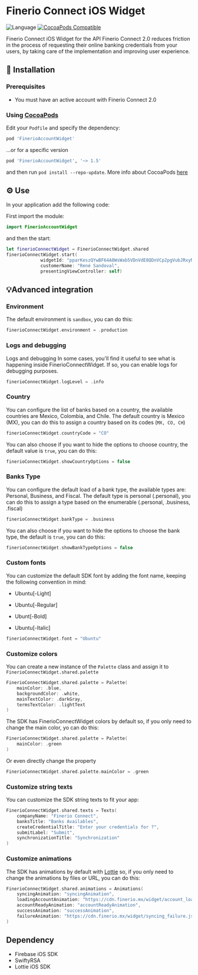 # Finerio Connect iOS Widget
![Language](https://img.shields.io/badge/Language-Swift-orange.svg)
[![CocoaPods Compatible](https://img.shields.io/cocoapods/v/FinerioAccountWidget.svg)](https://cocoapods.org/pods/FinerioAccountWidget)

Finerio Connect iOS Widget for the API Finerio Connect 2.0 reduces friction in the process of requesting their online banking credentials from your users, by taking care of the implementation and improving user experience.

## 📲 Installation


### Prerequisites

- You must have an active account with Finerio Connect 2.0

### Using [CocoaPods](https://cocoapods.org)

Edit your `Podfile` and specify the dependency:

```ruby
pod 'FinerioAccountWidget'
```

...or for a specific version


```ruby
pod 'FinerioAccountWidget', '~> 1.5'
```

and then run `pod install --repo-update`. More info about CocoaPods [here](https://cocoapods.org)

## ⚙️ Use

In your application add the following code:


First import the module:

``` swift
import FinerioAccountWidget
```

and then the start:

``` swift
let finerioConnectWidget = FinerioConnectWidget.shared
finerioConnectWidget.start(
             widgetId: "pparKeszQYwBF64A8WsWab5VDnVdE8QDnVCp2pgVubJRxyNU46",
             customerName: "René Sandoval",
             presentingViewController: self)
```

## 💡Advanced integration

### Environment

The default environment is `sandbox`, you can do this:
``` swift
finerioConnectWidget.environment = .production
```

### Logs and debugging

Logs and debugging
In some cases, you'll find it useful to see what is happening inside FinerioConnectWidget. If so, you can enable logs for debugging purposes.


``` swift
finerioConnectWidget.logLevel = .info
```

### Country

You can configure the list of banks based on a country, the available countries are Mexico, Colombia, and Chile.
The default country is Mexico (MX), you can
do this to assign a country based on its codes (`MX, CO, CH`)
``` swift
finerioConnectWidget.countryCode = "CO"
```

You can also choose if you want to hide the options to choose country, the default value is `true`, you can do this:
``` swift
finerioConnectWidget.showCountryOptions = false
```

### Banks Type

You can configure the default load of a bank type, the available types are: Personal, Business, and Fiscal. The default type is personal (.personal), you can do this to assign a type based on the enumerable (.personal, .business, .fiscal)

``` swift
finerioConnectWidget.bankType = .business
```

You can also choose if you want to hide the options to choose the bank type, the default is `true`, you can do this:
``` swift
finerioConnectWidget.showBankTypeOptions = false
```

### Custom fonts

You can customize the default SDK font by adding the font name, keeping the following convention in mind:

- Ubuntu[-Light]

- Ubuntu[-Regular]

- Ubunt[-Bold]

- Ubuntu[-Italic]

``` swift
finerioConnectWidget.font = "Ubuntu"
```

### Customize colors

You can create a new instance of the `Palette` class and assign it to `FinerioConnectWidget.shared.palette`

```swift
FinerioConnectWidget.shared.palette = Palette(
    mainColor: .blue,
    backgroundColor: .white,
    mainTextColor: .darkGray,
    termsTextColor: .lightText
)
```

The SDK has FinerioConnectWidget colors by default so, if you only need to change the main color, yo can do this:

```swift
FinerioConnectWidget.shared.palette = Palette(
    mainColor: .green
)
```

Or even directly change the property

```swift
FinerioConnectWidget.shared.palette.mainColor = .green
```

### Customize string texts

You can customize the SDK string texts to fit your app:

```swift
FinerioConnectWidget.shared.texts = Texts(
    companyName: "Finerio Connect",
    banksTitle: "Banks Availables",
    createCredentialTitle: "Enter your credentials for ?",
    submitLabel: "Submit",
    synchronizationTitle: "Synchronization"
)
```
### Customize animations

The SDK has animations by default with [Lottie](https://github.com/airbnb/lottie-ios) so, if you only need to change the animations by files or URL, you can do this:

```swift
FinerioConnectWidget.shared.animations = Animations(
    syncingAnimation: "syncingAnimation",
    loadingAccountAnimation: "https://cdn.finerio.mx/widget/account_loading.json",
    accountReadyAnimation: "accountReadyAnimation",
    successAnimation: "successAnimation",
    failureAnimation: "https://cdn.finerio.mx/widget/syncing_failure.json"
)
```

## Dependency
  - Firebase iOS SDK
  - SwiftyRSA
  - Lottie iOS SDK

